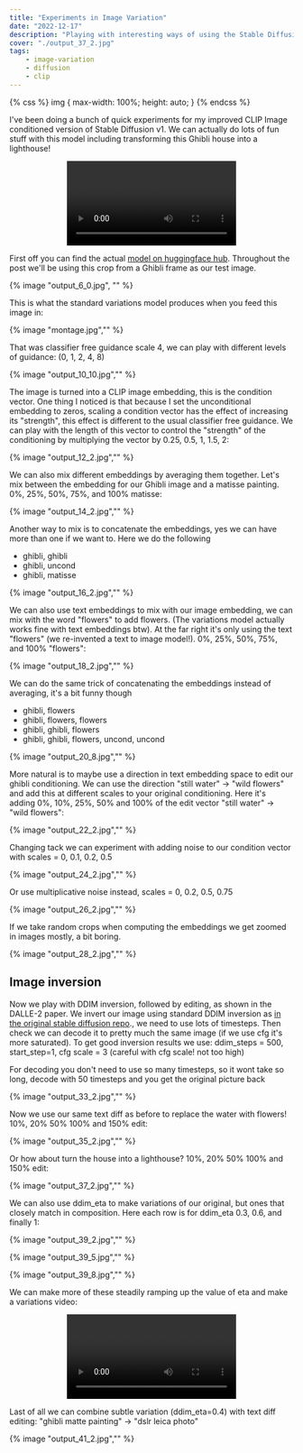 ```yaml
---
title: "Experiments in Image Variation"
date: "2022-12-17"
description: "Playing with interesting ways of using the Stable Diffusion Image Variations model"
cover: "./output_37_2.jpg"
tags:
    - image-variation
    - diffusion
    - clip
---
```

{% css %}
img {
    max-width: 100%;
    height: auto;
}
{% endcss %}

I've been doing a bunch of quick experiments for my improved CLIP Image conditioned version of Stable Diffusion v1. We can actually do lots of fun stuff with this model including transforming this Ghibli house into a lighthouse!

<p align="center">
<video controls autoplay="true" src="lighthouse_bf.mp4" loop="true" style="max-width:512px"></video>
</p>

 First off you can find the actual [model on huggingface hub](https://huggingface.co/lambdalabs/sd-image-variations-diffusers). Throughout the post we'll be using this crop from a Ghibli frame as our test image.

{% image "output_6_0.jpg", "" %}

This is what the standard variations model produces when you feed this image in:

{% image "montage.jpg","" %}


That was classifier free guidance scale 4, we can play with different levels of guidance: (0, 1, 2, 4, 8)

{% image "output_10_10.jpg","" %}


The image is turned into a CLIP image embedding, this is the condition vector. One thing I noticed is that because I set the unconditional embedding to zeros, scaling a condition vector has the effect of increasing its "strength", this effect is different to the usual classifier free guidance. We can play with the length of this vector to control the "strength" of the conditioning by  multiplying the vector by 0.25, 0.5, 1, 1.5, 2:

{% image "output_12_2.jpg","" %}



We can also mix different embeddings by averaging them together. Let's mix between the embedding for our Ghibli image and a matisse painting. 0%, 25%, 50%, 75%, and 100% matisse:

{% image "output_14_2.jpg","" %}



Another way to mix is to concatenate the embeddings, yes we can have more than one if we want to. Here we do the following

- ghibli, ghibli
- ghibli, uncond
- ghibli, matisse

{% image "output_16_2.jpg","" %}


We can also use text embeddings to mix with our image embedding, we can mix with the word "flowers" to add flowers. (The variations model actually works fine with text embeddings btw). At the far right it's only using the text "flowers" (we re-invented a text to image model!). 0%, 25%, 50%, 75%, and 100% "flowers":

{% image "output_18_2.jpg","" %}


We can do the same trick of concatenating the embeddings instead of averaging, it's a bit funny though

- ghibli, flowers
- ghibli, flowers, flowers
- ghibli, ghibli, flowers
- ghibli, ghibli, flowers, uncond, uncond

{% image "output_20_8.jpg","" %}



More natural is to maybe use a direction in text embedding space to edit our ghibli conditioning. We can use the direction "still water" -> "wild flowers" and add this at different scales to your original conditioning. Here it's adding 0%, 10%, 25%, 50% and 100% of the edit vector "still water" -> "wild flowers":

{% image "output_22_2.jpg","" %}



Changing tack we can experiment with adding noise to our condition vector
with scales = 0, 0.1, 0.2, 0.5

{% image "output_24_2.jpg","" %}



Or use multiplicative noise instead, scales = 0, 0.2, 0.5, 0.75

{% image "output_26_2.jpg","" %}



If we take random crops when computing the embeddings we get zoomed in images mostly, a bit boring.

{% image "output_28_2.jpg","" %}


## Image inversion

Now we play with DDIM inversion, followed by editing, as shown in the DALLE-2 paper. We invert our image using standard DDIM inversion as [in the original stable diffusion repo](https://github.com/pesser/stable-diffusion/blob/main/ldm/models/diffusion/ddim.py#L231)., we need to use lots of timesteps.
Then check we can decode it to pretty much the same image (if we use cfg it's more saturated). To get good inversion results we use: ddim_steps = 500, start_step=1, cfg scale = 3 (careful with cfg scale! not too high)

For decoding you don't need to use so many timesteps, so it wont take so long, decode with 50 timesteps and you get the original picture back

{% image "output_33_2.jpg","" %}


Now we use our same text diff as before to replace the water with flowers! 10%, 20% 50% 100% and 150% edit:

{% image "output_35_2.jpg","" %}


Or how about turn the house into a lighthouse? 10%, 20% 50% 100% and 150% edit:

{% image "output_37_2.jpg","" %}


We can also use ddim_eta to make variations of our original, but ones that closely match in composition. Here each row is for ddim_eta 0.3, 0.6, and finally 1:


{% image "output_39_2.jpg","" %}

{% image "output_39_5.jpg","" %}

{% image "output_39_8.jpg","" %}

We can make more of these steadily ramping up the value of eta and make a variations video:

<p align="center">
<video controls autoplay="true" src="ghibli-eta.mp4" loop="true" style="max-width:512px"></video>
</p>



Last of all we can combine subtle variation (ddim_eta=0.4) with text diff editing:  "ghibli matte painting" -> "dslr leica photo"

{% image "output_41_2.jpg","" %}


